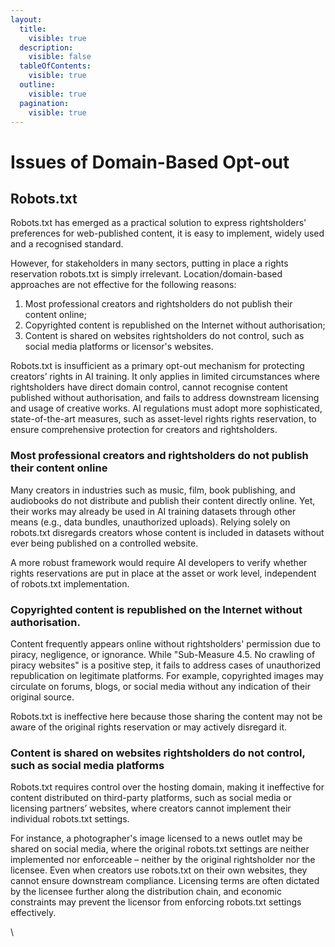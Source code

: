 ```yaml
---
layout:
  title:
    visible: true
  description:
    visible: false
  tableOfContents:
    visible: true
  outline:
    visible: true
  pagination:
    visible: true
---
```


# Issues of Domain-Based Opt-out

## Robots.txt

Robots.txt has emerged as a practical solution to express rightsholders' preferences for web-published content, it is easy to implement, widely used and a recognised standard.&#x20;

However, for stakeholders in many sectors, putting in place a rights reservation robots.txt is simply irrelevant. Location/domain-based approaches are not effective for the following reasons:

1. Most professional creators and rightsholders do not publish their content online;&#x20;
2. Copyrighted content is republished on the Internet without authorisation;
3. Content is shared on websites rightsholders do not control, such as social media platforms or licensor's websites.

Robots.txt is insufficient as a primary opt-out mechanism for protecting creators’ rights in AI training. It only applies in limited circumstances where rightsholders have direct domain control, cannot recognise content published without authorisation, and fails to address downstream licensing and usage of creative works. AI regulations must adopt more sophisticated, state-of-the-art measures, such as asset-level rights rights reservation, to ensure comprehensive protection for creators and rightsholders.

### Most professional creators and rightsholders do not publish their content online

Many creators in industries such as music, film, book publishing, and audiobooks do not distribute and publish their content directly online. Yet, their works may already be used in AI training datasets through other means (e.g., data bundles, unauthorized uploads). Relying solely on robots.txt disregards creators whose content is included in datasets without ever being published on a controlled website.&#x20;

A more robust framework would require AI developers to verify whether rights reservations are put in place at the asset or work level, independent of robots.txt implementation.

### Copyrighted content is republished on the Internet without authorisation.

Content frequently appears online without rightsholders' permission due to piracy, negligence, or ignorance. While "Sub-Measure 4.5. No crawling of piracy websites" is a positive step, it fails to address cases of unauthorized republication on legitimate platforms. For example, copyrighted images may circulate on forums, blogs, or social media without any indication of their original source.

Robots.txt is ineffective here because those sharing the content may not be aware of the original rights reservation or may actively disregard it.

### Content is shared on websites rightsholders do not control, such as social media platforms

Robots.txt requires control over the hosting domain, making it ineffective for content distributed on third-party platforms, such as social media or licensing partners’ websites, where creators cannot implement their individual robots.txt settings.

For instance, a photographer's image licensed to a news outlet may be shared on social media, where the original robots.txt settings are neither implemented nor enforceable – neither by the original rightsholder nor the licensee. Even when creators use robots.txt on their own websites, they cannot ensure downstream compliance. Licensing terms are often dictated by the licensee further along the distribution chain, and economic constraints may prevent the licensor from enforcing robots.txt settings effectively.

\
